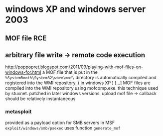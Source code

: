 # windows XP and windows server 2003

## MOF file RCE
## arbitrary file write -> remote code execution
http://poppopret.blogspot.com/2011/09/playing-with-mof-files-on-windows-for.html
a MOF file that is put in the `%SystemRoot%\System32\wbem\mof\` directory is automatically compiled and registered into the WMI repository. ( in windows XP )
[...] MOF files are compiled into the WMI repository using mofcomp.exe.
this technique used by stuxnet. patched in later windows versions.
upload mof file -> callback should be relatively instantaneous

### metasploit
provided as a payload option for SMB servers in MSF `exploit/windows/smb/psexec`
uses function `generate_mof`
